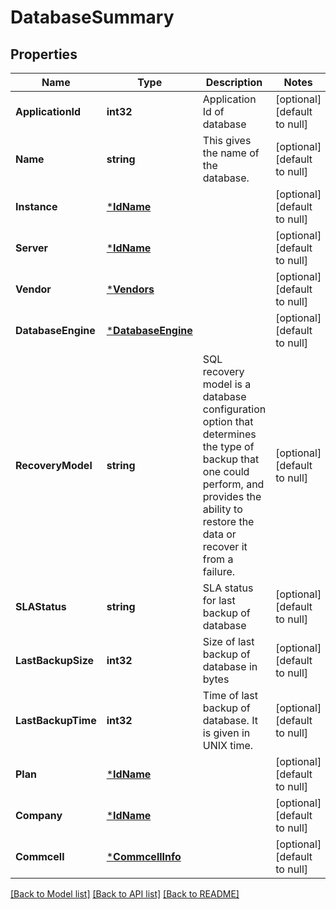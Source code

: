 # DatabaseSummary

## Properties
Name | Type | Description | Notes
------------ | ------------- | ------------- | -------------
**ApplicationId** | **int32** | Application Id of database | [optional] [default to null]
**Name** | **string** | This gives the name of the database. | [optional] [default to null]
**Instance** | [***IdName**](IdName.md) |  | [optional] [default to null]
**Server** | [***IdName**](IdName.md) |  | [optional] [default to null]
**Vendor** | [***Vendors**](Vendors.md) |  | [optional] [default to null]
**DatabaseEngine** | [***DatabaseEngine**](DatabaseEngine.md) |  | [optional] [default to null]
**RecoveryModel** | **string** | SQL recovery model is a database configuration option that determines the type of backup that one could perform, and provides the ability to restore the data or recover it from a failure. | [optional] [default to null]
**SLAStatus** | **string** | SLA status for last backup of database | [optional] [default to null]
**LastBackupSize** | **int32** | Size of last backup of database in bytes | [optional] [default to null]
**LastBackupTime** | **int32** | Time of last backup of database. It is given in UNIX time. | [optional] [default to null]
**Plan** | [***IdName**](IdName.md) |  | [optional] [default to null]
**Company** | [***IdName**](IdName.md) |  | [optional] [default to null]
**Commcell** | [***CommcellInfo**](CommcellInfo.md) |  | [optional] [default to null]

[[Back to Model list]](../README.md#documentation-for-models) [[Back to API list]](../README.md#documentation-for-api-endpoints) [[Back to README]](../README.md)

